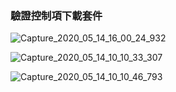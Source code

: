 ### 驗證控制項下載套件
![Capture_2020_05_14_16_00_24_932](https://user-images.githubusercontent.com/53148219/81908833-56df6680-95fc-11ea-9288-53d66e020193.png)


![Capture_2020_05_14_10_10_33_307](https://user-images.githubusercontent.com/53148219/81885174-5202be80-95cc-11ea-85c9-4bf28045adce.png)



![Capture_2020_05_14_10_10_46_793](https://user-images.githubusercontent.com/53148219/81885745-9fcbf680-95cd-11ea-9d1b-df617c6ec93d.png)
